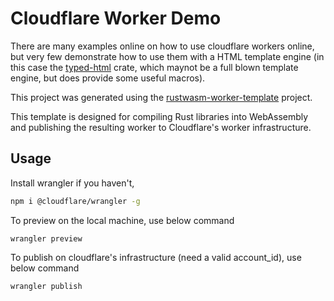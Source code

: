 # Cloudflare Worker Demo

There are many examples online on how to use cloudflare workers online, but very few demonstrate how to use them with a HTML template engine (in this case the [typed-html](https://github.com/bodil/typed-html) crate, which maynot be a full blown template engine, but does provide some useful macros).

This project was generated using the [rustwasm-worker-template](https://github.com/cloudflare/rustwasm-worker-template.git) project.

This template is designed for compiling Rust libraries into WebAssembly and
publishing the resulting worker to Cloudflare's worker infrastructure.

## Usage

Install wrangler if you haven't,

```sh
npm i @cloudflare/wrangler -g
```

To preview on the local machine, use below command

```
wrangler preview
```

To publish on cloudflare's infrastructure (need a valid account_id), use below command

```
wrangler publish
```

